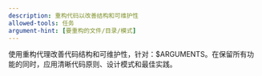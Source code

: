 ```yaml
---
description: 重构代码以改善结构和可维护性
allowed-tools: 任务
argument-hint: [要重构的文件/目录/模式]
---
```


使用重构代理改善代码结构和可维护性，针对：$ARGUMENTS。在保留所有功能的同时，应用清晰代码原则、设计模式和最佳实践。